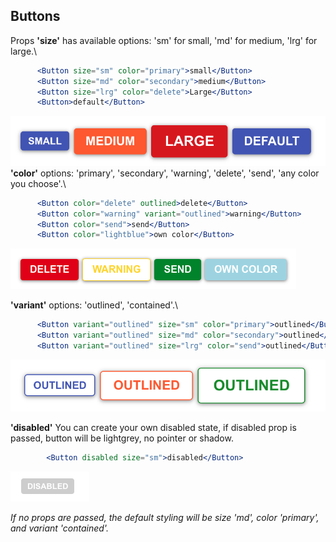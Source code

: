 ## Buttons
Props
**'size'** has available options: 'sm' for small, 'md' for medium, 'lrg' for large.\
```jsx
      <Button size="sm" color="primary">small</Button>
      <Button size="md" color="secondary">medium</Button>
      <Button size="lrg" color="delete">Large</Button>
      <Button>default</Button>
```
![Buttons](./assets/buttonsizes.png)
**'color'** options: 'primary', 'secondary', 'warning', 'delete', 'send', 'any color you choose'.\
```jsx
      <Button color="delete" outlined>delete</Button>
      <Button color="warning" variant="outlined">warning</Button>
      <Button color="send">send</Button>
      <Button color="lightblue">own color</Button>
```
![button-sizes](./assets/extracolors.png)

**'variant'** options: 'outlined', 'contained'.\
```jsx
      <Button variant="outlined" size="sm" color="primary">outlined</Button>
      <Button variant="outlined" size="md" color="secondary">outlined</Button>
      <Button variant="outlined" size="lrg" color="send">outlined</Button>
```
![button-contained](./assets/outlinedbuttons.png)

**'disabled'** You can create your own disabled state, if disabled prop is passed, button will be lightgrey, no pointer or shadow.
```jsx
        <Button disabled size="sm">disabled</Button>
```
![disabled](./assets/disabled.png)

_If no props are passed, the default styling will be size 'md', color 'primary', and variant 'contained'._